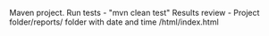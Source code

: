Maven project. Run tests - "mvn clean test"
Results review - Project folder/reports/ folder with date and time /html/index.html
